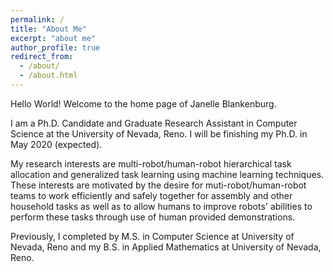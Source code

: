 ```yaml
---
permalink: /
title: "About Me"
excerpt: "about me"
author_profile: true
redirect_from: 
  - /about/
  - /about.html
---
```


Hello World! Welcome to the home page of Janelle Blankenburg. 

I am a Ph.D. Candidate and Graduate Research Assistant in Computer Science at the University of Nevada, Reno. I will be finishing my Ph.D. in May 2020 (expected). 

My research interests are multi-robot/human-robot hierarchical task allocation and generalized task learning using machine learning techniques. These interests are motivated by the desire for muti-robot/human-robot teams to work efficiently and safely together for assembly and other household tasks as well as to allow humans to improve robots' abilities to perform these tasks through use of human provided demonstrations.  

Previously, I completed by M.S. in Computer Science at University of Nevada, Reno and my B.S. in Applied Mathematics at University of Nevada, Reno.